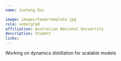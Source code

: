 ```yaml
---
name: Jushang Qiu

image: images/team/template.jpg
role: undergrad
affiliation: Australian National University
description: Student
links:
---
```


Working on dynamics distillation for scalable models
